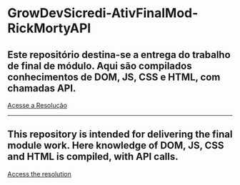 # GrowDevSicredi-AtivFinalMod-RickMortyAPI
## Este repositório destina-se a entrega do trabalho de final de módulo. Aqui são compilados conhecimentos de DOM, JS, CSS e HTML, com chamadas API.
[Acesse a Resolução](https://pablogarcia48.github.io/GrowDevSicredi-AtivFinalMod-RickMortyAPI)

-------------------------------------------------------

## This repository is intended for delivering the final module work. Here knowledge of DOM, JS, CSS and HTML is compiled, with API calls.
[Access the resolution](https://pablogarcia48.github.io/GrowDevSicredi-AtivFinalMod-RickMortyAPI)
